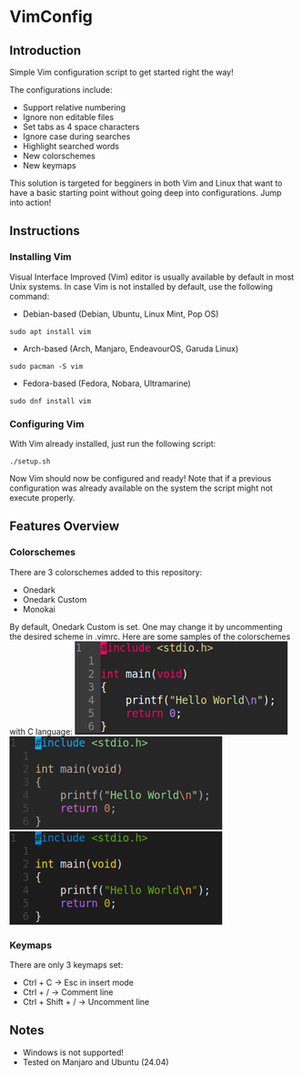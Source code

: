 # VimConfig

## Introduction

Simple Vim configuration script to get started right the way!

The configurations include:
- Support relative numbering
- Ignore non editable files
- Set tabs as 4 space characters
- Ignore case during searches
- Highlight searched words
- New colorschemes
- New keymaps

This solution is targeted for begginers in both Vim and Linux that want to have a basic starting point without going deep into configurations.
Jump into action!

## Instructions

### Installing Vim

Visual Interface Improved (Vim) editor is usually available by default in most Unix systems. In case Vim is not installed by default, use the following command:
 
- Debian-based (Debian, Ubuntu, Linux Mint, Pop OS)
```shell
sudo apt install vim
```

- Arch-based (Arch, Manjaro, EndeavourOS, Garuda Linux)
```shell
sudo pacman -S vim
```

- Fedora-based (Fedora, Nobara, Ultramarine)
```shell
sudo dnf install vim
```

### Configuring Vim

With Vim already installed, just run the following script:

```shell
./setup.sh
```

Now Vim should now be configured and ready!
Note that if a previous configuration was already available on the system the script might not execute properly.

## Features Overview

### Colorschemes

There are 3 colorschemes added to this repository:

- Onedark
- Onedark Custom
- Monokai

By default, Onedark Custom is set. One may change it by uncommenting the desired scheme in .vimrc. Here are some samples of the colorschemes with C language:
![Monokai](img/monokai.png) ![Onedark](img/onedark.png) ![Onedark Custom](img/onedarkcustom.png) 

### Keymaps

There are only 3 keymaps set:

- Ctrl + C -> Esc in insert mode
- Ctrl + / -> Comment line
- Ctrl + Shift + / -> Uncomment line

## Notes

- Windows is not supported!
- Tested on Manjaro and Ubuntu (24.04)

